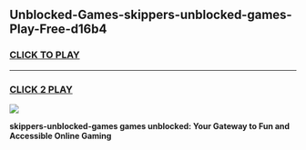 
## Unblocked-Games-skippers-unblocked-games-Play-Free-d16b4
<h3>
<a href="https://premium76.site?title=skippers-unblocked-games&ref=20A">CLICK TO PLAY</a></h3>
<hr>

<h3>
<a href="https://premium76.site?title=skippers-unblocked-games&ref=20A">CLICK 2 PLAY</a>
  
</h3>

<a href="https://premium76.site?title=skippers-unblocked-games&ref=20A"><img src="https://clearcache.store/games.png"></a>


**skippers-unblocked-games games unblocked: Your Gateway to Fun and Accessible Online Gaming**
